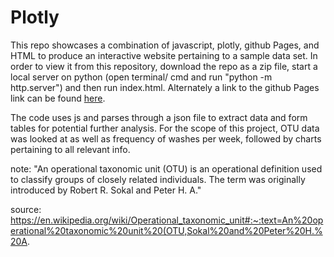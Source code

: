 # Plotly
This repo showcases a combination of javascript, plotly, github Pages, and HTML to produce an interactive website pertaining to a sample data set. In order to view it from this repository, download the repo as a zip file, start a local server on python (open terminal/ cmd and run "python -m http.server") and then run index.html. Alternately a link to the github Pages link can be found [here](https://amoogat.github.io/plotly_repo/).

The code uses js and parses through a json file to extract data and form tables for potential further analysis. For the scope of this project, OTU data was looked at as well as frequency of washes per week, followed by charts pertaining to all relevant info.

note:
"An operational taxonomic unit (OTU) is an operational definition used to classify groups of closely related individuals. The term was originally introduced by Robert R. Sokal and Peter H. A."

source: https://en.wikipedia.org/wiki/Operational_taxonomic_unit#:~:text=An%20operational%20taxonomic%20unit%20(OTU,Sokal%20and%20Peter%20H.%20A.
